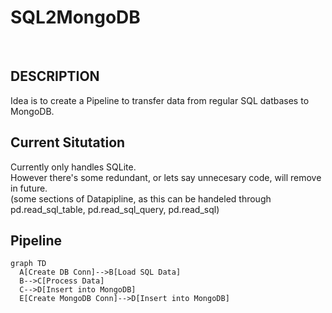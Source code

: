 # SQL2MongoDB

<br>

## DESCRIPTION

Idea is to create a Pipeline to transfer data from regular SQL datbases to MongoDB.
<br>

## Current Situtation

Currently only handles SQLite.<br>
However there's some redundant, or lets say unnecesary code, will remove in future.<br>
(some sections of Datapipline, as this can be handeled through pd.read_sql_table, pd.read_sql_query, pd.read_sql)
<br>

## Pipeline

```mermaid
graph TD
  A[Create DB Conn]-->B[Load SQL Data]
  B-->C[Process Data]
  C-->D[Insert into MongoDB]
  E[Create MongoDB Conn]-->D[Insert into MongoDB]
```
